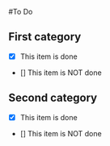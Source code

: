 #To Do

## First category

- [X] This item is done
- [] This item is NOT done

## Second category

- [X] This item is done
- [] This item is NOT done
